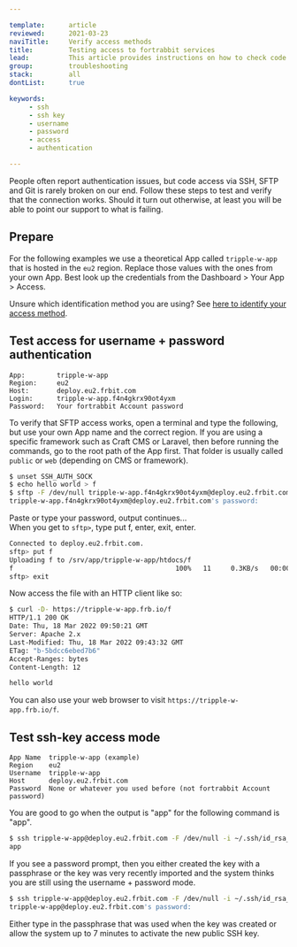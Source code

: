 ```yaml
---

template:      article
reviewed:      2021-03-23
naviTitle:     Verify access methods
title:         Testing access to fortrabbit services
lead:          This article provides instructions on how to check code access for username + password and SSH key authentication from the terminal using sftp and ssh.
group:         troubleshooting
stack:         all
dontList:      true

keywords:
     - ssh
     - ssh key
     - username
     - password
     - access
     - authentication

---
```



<!--  
Proposing to change the title from "verify access methods" to "Code access verification" or "Code access testing" or "Access troubleshooting". 

"Verify access methods" means to me to test if both access methods work. But the goal of the user is to get access working, whatever their method is.

I also removed it from being linked from the development section and put it in the troubleshooting section. But also in there I am not sure if it is aligned with the other articles and more like a special article to be used in support?

We need to figure from where to link that article.

-->

People often report authentication issues, but code access via SSH, SFTP and Git is rarely broken on our end. Follow these steps to test and verify that the connection works. Should it turn out otherwise, at least you will be able to point our support to what is failing.


## Prepare

For the following examples we use a theoretical App called `tripple-w-app` that is hosted in the `eu2` region. Replace those values with the ones from your own App. Best look up the credentials from the Dashboard > Your App > Access.

<!--
I still would like to use the {{app-name}} dynamic vars here, because they are easy to identify when not filled correctly. Leaving it up to you. Maybe explain to me why you are using your own example syntax here. 
-->

Unsure which identification method you are using? See [here to identify your access method](access-methods#toc-identify-your-current-access-method).

<!--
I used the prepare block above that applies to both examples to keep it DRY. Change back if ypu want.
-->


## Test access for username + password authentication

```nohighlight
App:        tripple-w-app
Region:     eu2
Host:       deploy.eu2.frbit.com
Login:      tripple-w-app.f4n4gkrx90ot4yxm
Password:   Your fortrabbit Account password
```

To verify that SFTP access works, open a terminal and type the following, but use your own App name and the correct region. If you are using a specific framework such as Craft CMS or Laravel, then before running the commands, go to the root path of the App first. That folder is usually called `public` or `web` (depending on CMS or framework).

```bash
$ unset SSH_AUTH_SOCK
$ echo hello world > f
$ sftp -F /dev/null tripple-w-app.f4n4gkrx90ot4yxm@deploy.eu2.frbit.com
tripple-w-app.f4n4gkrx90ot4yxm@deploy.eu2.frbit.com's password:
```

Paste or type your password, output continues...  
When you get to `sftp>`, type put f, enter, exit, enter.

<!--
The above part: 
"When you get to `sftp>`, type put f, enter, exit, enter."
is not clear to me. there is an sftp prompt?
"Enter, exit, enter" < what does that mean? The Enter key? The Escape key?
Use <kbd> for that?
-->


```bash
Connected to deploy.eu2.frbit.com.
sftp> put f
Uploading f to /srv/app/tripple-w-app/htdocs/f
f                                         100%   11     0.3KB/s   00:00
sftp> exit
```

Now access the file with an HTTP client like so:

```bash
$ curl -D- https://tripple-w-app.frb.io/f
HTTP/1.1 200 OK
Date: Thu, 18 Mar 2022 09:50:21 GMT
Server: Apache 2.x
Last-Modified: Thu, 18 Mar 2022 09:43:32 GMT
ETag: "b-5bdcc6ebed7b6"
Accept-Ranges: bytes
Content-Length: 12

hello world
```

<!--
I see you don't like to put the output in a comment block, but maybe have a look how it is rendered in the browser. The syntax highlighter put's emphasis on numbers, this is confusing to me. Compare it visually with the output just in grey (via comment).
-->

You can also use your web browser to visit `https://tripple-w-app.frb.io/f`.

<!--
Why not skip the part about uploading a file and calling it via curl (since limits with root path)? Isn't the success message enough?

Also, I don't fully understand why the SSH key access method and the username + password method are not doing the same thing? Why not let both do SSH? Why does username + password need to be tested with SFTP and why must SSH key access need to be tested with ssh commands?

I prefer the second test, since non-destructive and does not leave files on the server.
-->


## Test ssh-key access mode

```nohighlight
App Name  tripple-w-app (example)
Region    eu2
Username  tripple-w-app
Host      deploy.eu2.frbit.com
Password  None or whatever you used before (not fortrabbit Account password)
```

You are good to go when the output is "app" for the following command is "app".

```bash
$ ssh tripple-w-app@deploy.eu2.frbit.com -F /dev/null -i ~/.ssh/id_rsa_fortrabbit whoami
app
```

If you see a password prompt, then you either created the key with a passphrase or the key was very recently imported and the system thinks you are still using the username + password mode.

```bash
$ ssh tripple-w-app@deploy.eu2.frbit.com -F /dev/null -i ~/.ssh/id_rsa_fortrabbit whoami
tripple-w-app@deploy.eu2.frbit.com's password:
```

Either type in the passphrase that was used when the key was created or allow the system up to 7 minutes to activate the new public SSH key.



